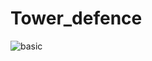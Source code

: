 # Tower_defence
![basic](https://user-images.githubusercontent.com/82996273/126213620-b0864322-3610-4dc7-b864-7309eb7e0b0f.jpg)
